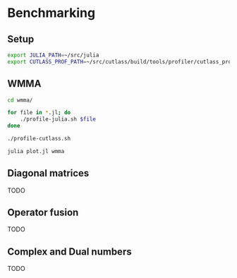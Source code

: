 # Benchmarking

## Setup

```bash
export JULIA_PATH=~/src/julia
export CUTLASS_PROF_PATH=~/src/cutlass/build/tools/profiler/cutlass_profiler
```

## WMMA

```bash
cd wmma/

for file in *.jl; do
    ./profile-julia.sh $file
done

./profile-cutlass.sh

julia plot.jl wmma
```

## Diagonal matrices

TODO

## Operator fusion

TODO

## Complex and Dual numbers

TODO


